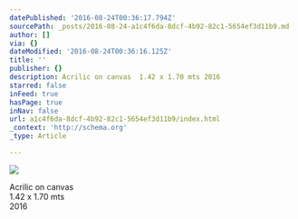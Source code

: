 ```yaml
---
datePublished: '2016-08-24T00:36:17.794Z'
sourcePath: _posts/2016-08-24-a1c4f6da-8dcf-4b92-82c1-5654ef3d11b9.md
author: []
via: {}
dateModified: '2016-08-24T00:36:16.125Z'
title: ''
publisher: {}
description: Acrilic on canvas  1.42 x 1.70 mts 2016
starred: false
inFeed: true
hasPage: true
inNav: false
url: a1c4f6da-8dcf-4b92-82c1-5654ef3d11b9/index.html
_context: 'http://schema.org'
_type: Article

---
```

![](https://the-grid-user-content.s3-us-west-2.amazonaws.com/e2c7878d-9c92-455c-bb18-6c7d91b4dba4.jpg)

Acrilic on canvas  
1.42 x 1.70 mts  
2016